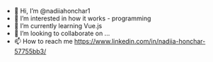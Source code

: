 - 👋 Hi, I’m @nadiiahonchar1
- 👀 I’m interested in how it works - programming
- 🌱 I’m currently learning Vue.js
- 💞️ I’m looking to collaborate on ...
- 📫  How to reach me https://www.linkedin.com/in/nadiia-honchar-57755bb3/

<!---
nadiiahonchar1/nadiiahonchar1 is a ✨ special ✨ repository because its `README.md` (this file) appears on your GitHub profile.
You can click the Preview link to take a look at your changes.
--->
